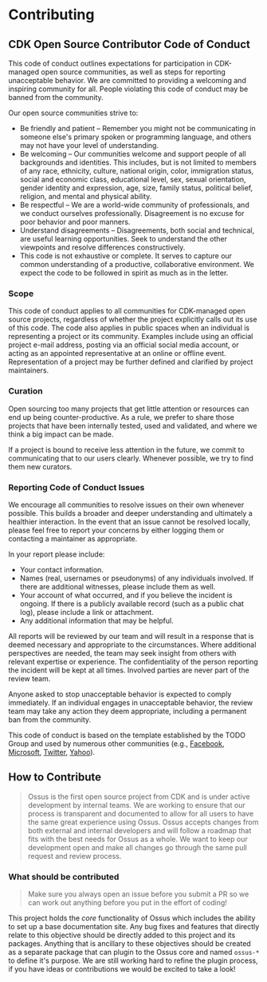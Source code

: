# Contributing

## CDK Open Source Contributor Code of Conduct

This code of conduct outlines expectations for participation in CDK-managed open source communities, as well as steps for reporting unacceptable behavior. We are committed to providing a welcoming and inspiring community for all. People violating this code of conduct may be banned from the community.

Our open source communities strive to:

- Be friendly and patient – Remember you might not be communicating in someone else's primary spoken or programming language, and others may not have your level of understanding.
- Be welcoming – Our communities welcome and support people of all backgrounds and identities. This includes, but is not limited to members of any race, ethnicity, culture, national origin, color, immigration status, social and economic class, educational level, sex, sexual orientation, gender identity and expression, age, size, family status, political belief, religion, and mental and physical ability.
- Be respectful – We are a world-wide community of professionals, and we conduct ourselves professionally. Disagreement is no excuse for poor behavior and poor manners.
- Understand disagreements – Disagreements, both social and technical, are useful learning opportunities. Seek to understand the other viewpoints and resolve differences constructively.
- This code is not exhaustive or complete. It serves to capture our common understanding of a productive, collaborative environment. We expect the code to be followed in spirit as much as in the letter.

### Scope

This code of conduct applies to all communities for CDK-managed open source projects, regardless of whether the project explicitly calls out its use of this code. The code also applies in public spaces when an individual is representing a project or its community. Examples include using an official project e-mail address, posting via an official social media account, or acting as an appointed representative at an online or offline event. Representation of a project may be further defined and clarified by project maintainers.

### Curation

Open sourcing too many projects that get little attention or resources can end up being counter-productive. As a rule, we prefer to share those projects that have been internally tested, used and validated, and where we think a big impact can be made.

If a project is bound to receive less attention in the future, we commit to communicating that to our users clearly. Whenever possible, we try to find them new curators.

### Reporting Code of Conduct Issues

We encourage all communities to resolve issues on their own whenever possible. This builds a broader and deeper understanding and ultimately a healthier interaction. In the event that an issue cannot be resolved locally, please feel free to report your concerns by either logging them or contacting a maintainer as appropriate.

In your report please include:

- Your contact information.
- Names (real, usernames or pseudonyms) of any individuals involved. If there are additional witnesses, please include them as well.
- Your account of what occurred, and if you believe the incident is ongoing. If there is a publicly available record (such as a public chat log), please include a link or attachment.
- Any additional information that may be helpful.

All reports will be reviewed by our team and will result in a response that is deemed necessary and appropriate to the circumstances. Where additional perspectives are needed, the team may seek insight from others with relevant expertise or experience. The confidentiality of the person reporting the incident will be kept at all times. Involved parties are never part of the review team.

Anyone asked to stop unacceptable behavior is expected to comply immediately. If an individual engages in unacceptable behavior, the review team may take any action they deem appropriate, including a permanent ban from the community.

This code of conduct is based on the template established by the TODO Group and used by numerous other communities (e.g., [Facebook](https://code.facebook.com/pages/876921332402685/open-source-code-of-conduct), [Microsoft](https://opensource.microsoft.com/codeofconduct/), [Twitter](https://engineering.twitter.com/opensource/code-of-conduct), [Yahoo](https://yahoo.github.io/codeofconduct)).

## How to Contribute

> Ossus is the first open source project from CDK and is under active development by internal teams. We are working to ensure that our process is transparent and documented to allow for all users to have the same great experience using Ossus. Ossus accepts changes from both external and internal developers and will follow a roadmap that fits with the best needs for Ossus as a whole. We want to keep our development open and make all changes go through the same pull request and review process.

### What should be contributed

> Make sure you always open an issue before you submit a PR so we can work out anything before you put in the effort of coding!

This project holds the *core* functionality of Ossus which includes the ability to set up a base documentation site. Any bug fixes and features that directly relate to this objective should be directly added to this project and its packages. Anything that is ancillary to these objectives should be created as a separate package that can plugin to the Ossus core and named `ossus-*` to define it's purpose. We are still working hard to refine the plugin process, if you have ideas or contributions we would be excited to take a look!
